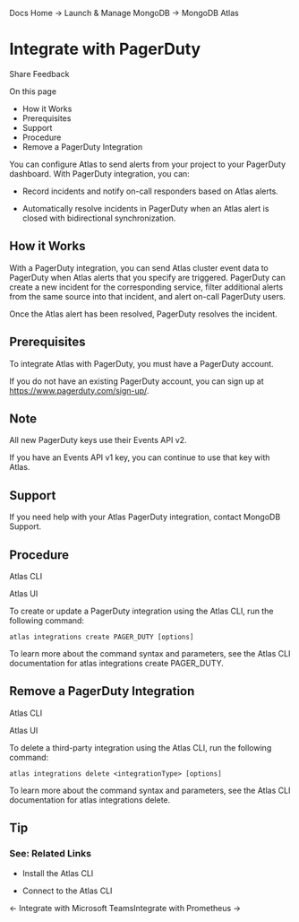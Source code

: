 Docs Home → Launch & Manage MongoDB → MongoDB Atlas

# Integrate with PagerDuty

Share Feedback

On this page

  * How it Works
  * Prerequisites
  * Support
  * Procedure
  * Remove a PagerDuty Integration

You can configure Atlas to send alerts from your project to your PagerDuty
dashboard. With PagerDuty integration, you can:

  * Record incidents and notify on-call responders based on Atlas alerts.

  * Automatically resolve incidents in PagerDuty when an Atlas alert is closed with bidirectional synchronization.

## How it Works

With a PagerDuty integration, you can send Atlas cluster event data to
PagerDuty when Atlas alerts that you specify are triggered. PagerDuty can
create a new incident for the corresponding service, filter additional alerts
from the same source into that incident, and alert on-call PagerDuty users.

Once the Atlas alert has been resolved, PagerDuty resolves the incident.

## Prerequisites

To integrate Atlas with PagerDuty, you must have a PagerDuty account.

If you do not have an existing PagerDuty account, you can sign up at
https://www.pagerduty.com/sign-up/.

## Note

All new PagerDuty keys use their Events API v2.

If you have an Events API v1 key, you can continue to use that key with Atlas.

## Support

If you need help with your Atlas PagerDuty integration, contact MongoDB
Support.

## Procedure

Atlas CLI

Atlas UI

To create or update a PagerDuty integration using the Atlas CLI, run the
following command:

    
    
    atlas integrations create PAGER_DUTY [options]  
      
  
To learn more about the command syntax and parameters, see the Atlas CLI
documentation for atlas integrations create PAGER_DUTY.

## Remove a PagerDuty Integration

Atlas CLI

Atlas UI

To delete a third-party integration using the Atlas CLI, run the following
command:

    
    
    atlas integrations delete <integrationType> [options]  
      
  
To learn more about the command syntax and parameters, see the Atlas CLI
documentation for atlas integrations delete.

## Tip

### See: Related Links

  * Install the Atlas CLI

  * Connect to the Atlas CLI

← Integrate with Microsoft TeamsIntegrate with Prometheus →

